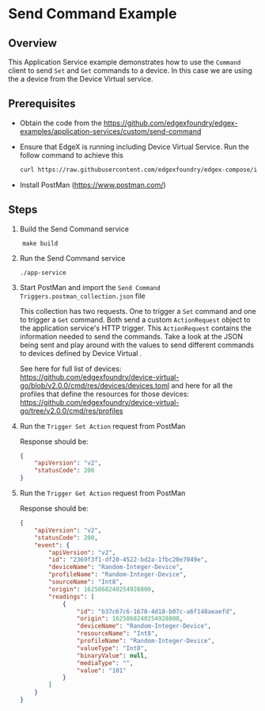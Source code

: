 # Send Command Example #

## Overview ##

This Application Service example demonstrates how to use the `Command` client to send `Set` and `Get` commands to a device. In this case we are using the a device from the Device Virtual service.

## Prerequisites ##

* Obtain the code from the https://github.com/edgexfoundry/edgex-examples/application-services/custom/send-command 

* Ensure that EdgeX is running including Device Virtual Service. Run the follow command to achieve this

  ```bash
  curl https://raw.githubusercontent.com/edgexfoundry/edgex-compose/ireland/docker-compose-no-secty.yml -o docker-compose.yml; docker-compose -p edgex up -d
  ```

- Install PostMan (https://www.postman.com/)

## Steps

1. Build the Send Command service 

```
    make build
```

2. Run the Send Command service 

   ```
   ./app-service
   ```

3. Start PostMan and import the `Send Command Triggers.postman_collection.json` file

   This collection has two requests. One to trigger a `Set` command and one to trigger a `Get` command. Both send a custom `ActionRequest` object to the application service's HTTP trigger. This `ActionRequest` contains the information needed to send the commands. Take a look at the JSON being sent and play around with the values to send different commands to devices defined by Device Virtual . 

   See here for full list of devices: https://github.com/edgexfoundry/device-virtual-go/blob/v2.0.0/cmd/res/devices/devices.toml and here for all the profiles that define the resources for those devices: https://github.com/edgexfoundry/device-virtual-go/tree/v2.0.0/cmd/res/profiles

4. Run the `Trigger Set Action` request from PostMan

   Response should be:

   ```json
   {
       "apiVersion": "v2",
       "statusCode": 200
   }
   ```

5. Run the `Trigger Get Action` request from PostMan

   Response should be:

   ```json
   {
       "apiVersion": "v2",
       "statusCode": 200,
       "event": {
           "apiVersion": "v2",
           "id": "2369f3f1-df20-4522-bd2a-1fbc20e7049e",
           "deviceName": "Random-Integer-Device",
           "profileName": "Random-Integer-Device",
           "sourceName": "Int8",
           "origin": 1625868240254928800,
           "readings": [
               {
                   "id": "b37c67c6-1678-4d18-b07c-a6f148aeaefd",
                   "origin": 1625868240254928800,
                   "deviceName": "Random-Integer-Device",
                   "resourceName": "Int8",
                   "profileName": "Random-Integer-Device",
                   "valueType": "Int8",
                   "binaryValue": null,
                   "mediaType": "",
                   "value": "101"
               }
           ]
       }
   }
   ```